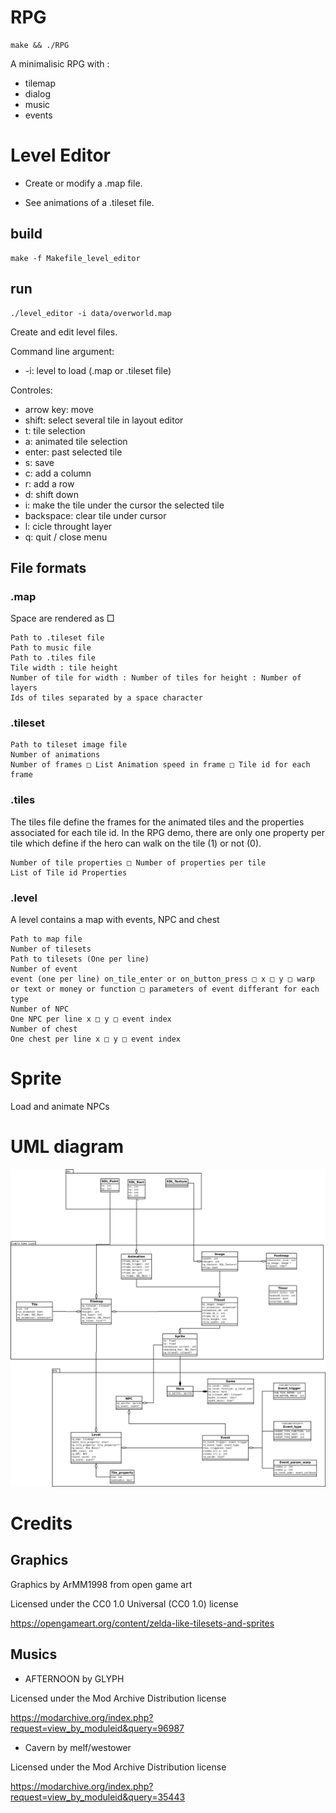 # RPG

    make && ./RPG

A minimalisic RPG with :

* tilemap
* dialog
* music
* events

# Level Editor

* Create or modify a .map file.

* See animations of a .tileset file. 

## build

    make -f Makefile_level_editor

## run

    ./level_editor -i data/overworld.map

Create and edit level files.

Command line argument:

* -i: level to load (.map or .tileset file)


Controles:

* arrow key: move
* shift: select several tile in layout editor 
* t: tile selection
* a: animated tile selection
* enter: past selected tile
* s: save
* c: add a column
* r: add a row
* d: shift down
* i: make the tile under the cursor the selected tile
* backspace: clear tile under cursor
* l: cicle throught layer
* q: quit / close menu

## File formats

### .map

Space are rendered as □

```
Path to .tileset file
Path to music file
Path to .tiles file
Tile width : tile height
Number of tile for width : Number of tiles for height : Number of layers
Ids of tiles separated by a space character
```

### .tileset

```
Path to tileset image file
Number of animations
Number of frames □ List Animation speed in frame □ Tile id for each frame
```

### .tiles

The tiles file define the frames for the animated tiles and the properties associated for each tile id. In the RPG demo, there are only one property per tile which define if the hero can walk on the tile (1) or not (0).

```
Number of tile properties □ Number of properties per tile
List of Tile id Properties
```

### .level

A level contains a map with events, NPC and chest

```
Path to map file
Number of tilesets
Path to tilesets (One per line)
Number of event
event (one per line) on_tile_enter or on_button_press □ x □ y □ warp or text or money or function □ parameters of event differant for each type
Number of NPC
One NPC per line x □ y □ event index
Number of chest
One chest per line x □ y □ event index
```

# Sprite

Load and animate NPCs


# UML diagram

![Alt text](doc/uml_class_diagram.png?raw=true "UML Diagram")


# Credits

## Graphics

Graphics by ArMM1998 from open game art

Licensed under the CC0 1.0 Universal (CC0 1.0) license 

https://opengameart.org/content/zelda-like-tilesets-and-sprites

## Musics

* AFTERNOON by GLYPH 
  
Licensed under the Mod Archive Distribution license

https://modarchive.org/index.php?request=view_by_moduleid&query=96987


* Cavern by melf/westower
  
Licensed under the Mod Archive Distribution license

https://modarchive.org/index.php?request=view_by_moduleid&query=35443
